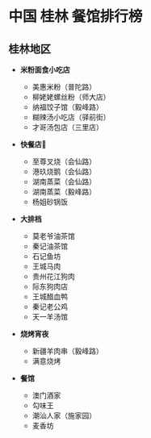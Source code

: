 # 中国 桂林 餐馆排行榜

## 桂林地区

* **米粉面食小吃店**
  * 美惠米粉（普陀路）
  * 柳姥姥螺丝粉（师大店）
  * 纳福饺子馆（毅峰路）
  * 糊辣汤小吃店（驿前街）
  * 才哥汤包店（三里店）
  
* **快餐店**:curry:
  * 至尊叉烧（会仙路）
  * 港玖烧鹅（会仙路）
  * 湖南蒸菜（会仙路）
  * 湖南蒸菜（毅峰路）
  * 杨姐砂锅饭
    
* **大排档**
  * 莫老爷油茶馆
  * 秦记油茶馆
  * 石记鱼坊
  * 王城马肉
  * 贵州花江狗肉
  * 际东狗肉店
  * 王城醋血鸭
  * 秦记老公鸡
  * 天一羊汤馆

* **烧烤宵夜**
  * 新疆羊肉串（毅峰路）
  * 满意烧烤
  
* **餐馆**
  * 澳门酒家
  * 勾味王
  * 潮汕人家（施家园）
  * 麦香坊
